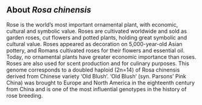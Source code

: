 About *Rosa chinensis*
-------------------------

Rose is the world’s most important ornamental plant, with economic, cultural and symbolic value. 
Roses are cultivated worldwide and sold as garden roses, cut flowers and potted plants, holding great symbolic and cultural value. 
Roses appeared as decoration on 5,000-year-old Asian pottery, and Romans cultivated roses for their flowers and essential oil.
Today, no ornamental plants have greater economic importance than roses. 
Roses are also used for scent production and for culinary purposes. 
This genome corresponds to a doubled haploid (2n=14) of Rosa chinensis derived from Chinese variety ‘Old Blush’. 
‘Old Blush’ (syn. Parsons’ Pink China) was brought to Europe and North America in the eighteenth century from China and is one of the most influential genotypes in the history of rose breeding.
